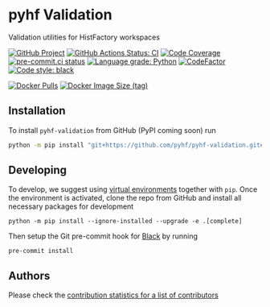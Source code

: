 # pyhf Validation

Validation utilities for HistFactory workspaces

[![GitHub Project](https://img.shields.io/badge/GitHub--blue?style=social&logo=GitHub)](https://github.com/pyhf/pyhf-validation)
[![GitHub Actions Status: CI](https://github.com/pyhf/pyhf-validation/workflows/CI/CD/badge.svg)](https://github.com/pyhf/pyhf-validation/actions?query=workflow%3ACI%2FCD+branch%3Amaster)
[![Code Coverage](https://codecov.io/gh/pyhf/pyhf-validation/graph/badge.svg?branch=master)](https://codecov.io/gh/pyhf/pyhf-validation?branch=master)
[![pre-commit.ci status](https://results.pre-commit.ci/badge/github/pyhf/pyhf-validation/master.svg)](https://results.pre-commit.ci/latest/github/pyhf/pyhf-validation/master)
[![Language grade: Python](https://img.shields.io/lgtm/grade/python/g/pyhf/pyhf-validation.svg?logo=lgtm&logoWidth=18)](https://lgtm.com/projects/g/pyhf/pyhf-validation/latest/files/)
[![CodeFactor](https://www.codefactor.io/repository/github/pyhf/pyhf-validation/badge)](https://www.codefactor.io/repository/github/pyhf/pyhf-validation)
[![Code style: black](https://img.shields.io/badge/code%20style-black-000000.svg)](https://github.com/psf/black)

[![Docker Pulls](https://img.shields.io/docker/pulls/pyhf/pyhf-validation)](https://hub.docker.com/r/pyhf/pyhf-validation)
[![Docker Image Size (tag)](https://img.shields.io/docker/image-size/pyhf/pyhf-validation/latest)](https://hub.docker.com/r/pyhf/pyhf-validation/tags?name=latest)

## Installation

To install `pyhf-validation` from GitHub (PyPI coming soon) run
```bash
python -m pip install "git+https://github.com/pyhf/pyhf-validation.git#egg=hfval"
```

## Developing

To develop, we suggest using [virtual environments](https://packaging.python.org/tutorials/installing-packages/#creating-virtual-environments) together with `pip`.
Once the environment is activated, clone the repo from GitHub and install all necessary packages for development

```
python -m pip install --ignore-installed --upgrade -e .[complete]
```

Then setup the Git pre-commit hook for [Black](https://github.com/psf/black)  by running

```
pre-commit install
```

## Authors

Please check the [contribution statistics for a list of contributors](https://github.com/pyhf/pyhf-validation/graphs/contributors)
